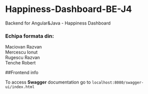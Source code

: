 # Happiness-Dashboard-BE-J4
Backend for  Angular&amp;Java - Happiness Dashboard 
### Echipa formata din:<br/>
Maciovan Razvan <br/>
Mercescu Ionut <br/>
Rugescu Razvan <br/>
Tenche Robert <br/>

##Frontend info

To access **Swagger** documentation go to `localhost:8080/swagger-ui/index.html`
